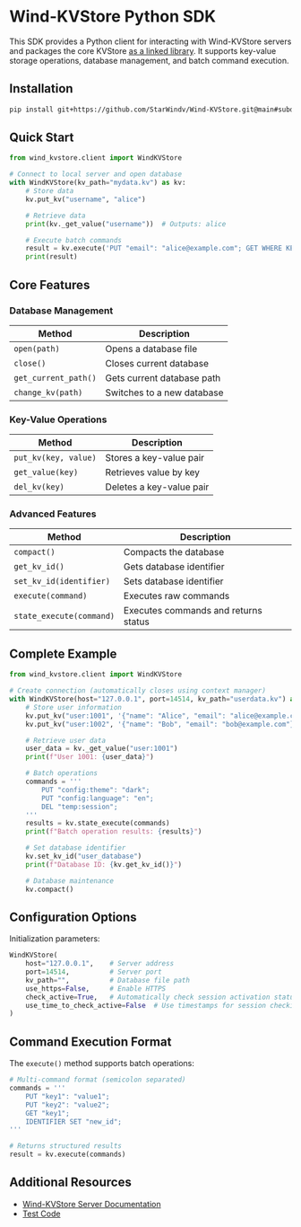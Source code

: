 # Wind-KVStore Python SDK  

This SDK provides a Python client for interacting with Wind-KVStore servers and packages the core KVStore [as a linked library](https://github.com/StarWindv/Wind-KVStore/blob/main/sdk/python/src/wind_kvstore/_wind_kvcore.pyi). It supports key-value storage operations, database management, and batch command execution.

## Installation

```bash
pip install git+https://github.com/StarWindv/Wind-KVStore.git@main#subdirectory=sdk/python
```

## Quick Start

```python
from wind_kvstore.client import WindKVStore

# Connect to local server and open database
with WindKVStore(kv_path="mydata.kv") as kv:
    # Store data
    kv.put_kv("username", "alice")

    # Retrieve data
    print(kv._get_value("username"))  # Outputs: alice

    # Execute batch commands
    result = kv.execute('PUT "email": "alice@example.com"; GET WHERE KEY="email"')
    print(result)
```

## Core Features

### Database Management
| Method               | Description                |
|----------------------|----------------------------|
| `open(path)`         | Opens a database file      |
| `close()`            | Closes current database    |
| `get_current_path()` | Gets current database path |
| `change_kv(path)`    | Switches to a new database |

### Key-Value Operations
| Method               | Description              |
|----------------------|--------------------------|
| `put_kv(key, value)` | Stores a key-value pair  |
| `get_value(key)`     | Retrieves value by key   |
| `del_kv(key)`        | Deletes a key-value pair |

### Advanced Features
| Method                   | Description                          |
|--------------------------|--------------------------------------|
| `compact()`              | Compacts the database                |
| `get_kv_id()`            | Gets database identifier             |
| `set_kv_id(identifier)`  | Sets database identifier             |
| `execute(command)`       | Executes raw commands                |
| `state_execute(command)` | Executes commands and returns status |

## Complete Example

```python
from wind_kvstore.client import WindKVStore

# Create connection (automatically closes using context manager)
with WindKVStore(host="127.0.0.1", port=14514, kv_path="userdata.kv") as kv:
    # Store user information
    kv.put_kv("user:1001", '{"name": "Alice", "email": "alice@example.com"}')
    kv.put_kv("user:1002", '{"name": "Bob", "email": "bob@example.com"}')

    # Retrieve user data
    user_data = kv._get_value("user:1001")
    print(f"User 1001: {user_data}")

    # Batch operations
    commands = '''
        PUT "config:theme": "dark";
        PUT "config:language": "en";
        DEL "temp:session";
    '''
    results = kv.state_execute(commands)
    print(f"Batch operation results: {results}")

    # Set database identifier
    kv.set_kv_id("user_database")
    print(f"Database ID: {kv.get_kv_id()}")

    # Database maintenance
    kv.compact()
```

## Configuration Options

Initialization parameters:
```python
WindKVStore(
    host="127.0.0.1",    # Server address
    port=14514,          # Server port
    kv_path="",          # Database file path
    use_https=False,     # Enable HTTPS
    check_active=True,   # Automatically check session activation status
    use_time_to_check_active=False  # Use timestamps for session checking
)
```

## Command Execution Format

The `execute()` method supports batch operations:
```python
# Multi-command format (semicolon separated)
commands = '''
    PUT "key1": "value1";
    PUT "key2": "value2";
    GET "key1";
    IDENTIFIER SET "new_id";
'''

# Returns structured results
result = kv.execute(commands)
```

## Additional Resources

- [Wind-KVStore Server Documentation](https://github.com/StarWindv/Wind-KVStore/blob/main/doc/readme_server.md)
- [Test Code](https://github.com/StarWindv/Wind-KVStore/tree/main/sdk/test/python/test.py)
